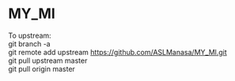 # MY_Ml
To upstream:<br>
git branch -a<br>
git remote add upstream https://github.com/ASLManasa/MY_Ml.git<br>
git pull upstream master<br>
git pull origin master<br>


